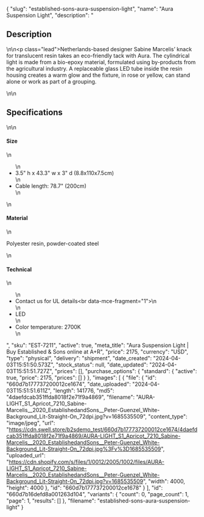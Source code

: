 {
  "slug": "established-sons-aura-suspension-light",
  "name": "Aura Suspension Light",
  "description": "<h2>Description</h2>\n<!-- split -->\n<p class=\"lead\">Netherlands-based designer Sabine Marcelis’ knack for translucent resin takes an eco-friendly tack with Aura. The cylindrical light is made from a bio-epoxy material, formulated using by-products from the agricultural industry. A replaceable glass LED tube inside the resin housing creates a warm glow and the fixture, in rose or yellow,  can stand alone or work as part of a grouping.</p>\n<!-- split -->\n<h2>Specifications</h2>\n<!-- split -->\n<h4>Size</h4>\n<ul>\n<li>3.5\" h x 43.3\" w x 3\" d (8.8x110x7.5cm)</li>\n<li>Cable length: 78.7\" (200cm)</li>\n</ul>\n<h4>Material</h4>\n<p>Polyester resin, powder-coated steel</p>\n<h4>Technical</h4>\n<ul>\n<li>Contact us for UL details<br data-mce-fragment=\"1\">\n</li>\n<li>LED</li>\n<li>Color temperature: 2700K</li>\n</ul>",
  "sku": "EST-7211",
  "active": true,
  "meta_title": "Aura Suspension Light | Buy Established & Sons online at A+R",
  "price": 2175,
  "currency": "USD",
  "type": "physical",
  "delivery": "shipment",
  "date_created": "2024-04-03T15:51:50.573Z",
  "stock_status": null,
  "date_updated": "2024-04-03T15:51:51.727Z",
  "prices": [],
  "purchase_options": {
    "standard": {
      "active": true,
      "price": 2175,
      "prices": []
    }
  },
  "images": [
    {
      "file": {
        "id": "660d7b177737200012ce1674",
        "date_uploaded": "2024-04-03T15:51:51.611Z",
        "length": 141776,
        "md5": "4daefdcab351ffda8018f2e71f9a4869",
        "filename": "AURA-LIGHT_S1_Apricot_7210_Sabine-Marcelis__2020_EstablishedandSons__Peter-Guenzel_White-Background_Lit-Straight-On_72dpi.jpg?v=1685535509",
        "content_type": "image/jpeg",
        "url": "https://cdn.swell.store/b2sdemo_test/660d7b177737200012ce1674/4daefdcab351ffda8018f2e71f9a4869/AURA-LIGHT_S1_Apricot_7210_Sabine-Marcelis__2020_EstablishedandSons__Peter-Guenzel_White-Background_Lit-Straight-On_72dpi.jpg%3Fv%3D1685535509",
        "uploaded_url": "https://cdn.shopify.com/s/files/1/0012/2005/1002/files/AURA-LIGHT_S1_Apricot_7210_Sabine-Marcelis__2020_EstablishedandSons__Peter-Guenzel_White-Background_Lit-Straight-On_72dpi.jpg?v=1685535509",
        "width": 4000,
        "height": 4000
      },
      "id": "660d7b177737200012ce1678"
    }
  ],
  "id": "660d7b16defd8a001263d104",
  "variants": {
    "count": 0,
    "page_count": 1,
    "page": 1,
    "results": []
  },
  "filename": "established-sons-aura-suspension-light"
}
